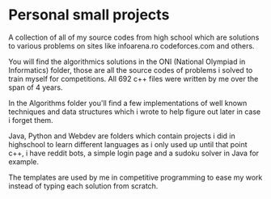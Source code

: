 # Personal small projects
A collection of all of my source codes from high school which are solutions to various problems on sites like infoarena.ro codeforces.com and others.

You will find the algorithmics solutions in the ONI (National Olympiad in Informatics) folder, those are all the source codes of problems i solved to train myself for competitions. All 692 c++ files were written by me over the span of 4 years.

In the Algorithms folder you'll find a few implementations of well known techniques and data structures which i wrote to help figure out later in case i forget them.

Java, Python and Webdev are folders which contain projects i did in highschool to learn different languages as i only used up until that point c++, i have reddit bots, a simple login page and a sudoku solver in Java for example.

The templates are used by me in competitive programming to ease my work instead of typing each solution from scratch.